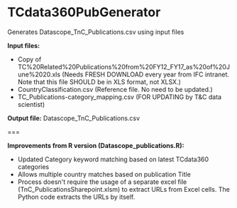 # TCdata360PubGenerator
Generates Datascope_TnC_Publications.csv using input files

**Input files:**
- Copy of TC%20Related%20Publications%20from%20FY12_FY17_as%20of%20June%2020.xls (Needs FRESH DOWNLOAD every year from IFC intranet. Note that this file SHOULD be in XLS format, not XLSX.)
- CountryClassification.csv (Reference file. No need to be updated.)
- TC_Publications-category_mapping.csv (FOR UPDATING by T&C data scientist)

**Output file:** Datascope_TnC_Publications.csv

===

**Improvements from R version (Datascope_publications.R):**
- Updated Category keyword matching based on latest TCdata360 categories
- Allows multiple country matches based on publication Title
- Process doesn't require the usage of a separate excel file (TnC_PublicationsSharepoint.xlsm) to extract URLs from Excel cells. The Python code extracts the URLs by itself.
